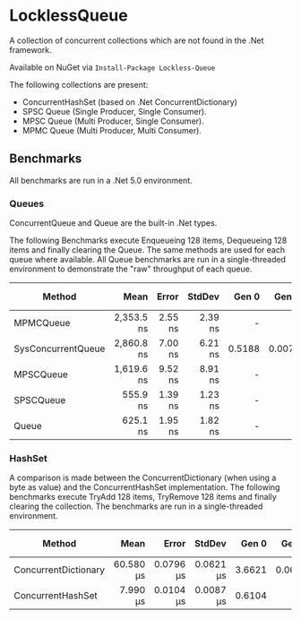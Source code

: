 # LocklessQueue
A collection of concurrent collections which are not found in the .Net framework.

Available on NuGet via ```Install-Package Lockless-Queue```

The following collections are present:
- ConcurrentHashSet (based on .Net ConcurrentDictionary)
- SPSC Queue (Single Producer, Single Consumer).
- MPSC Queue (Multi Producer, Single Consumer).
- MPMC Queue (Multi Producer, Multi Consumer).

## Benchmarks
All benchmarks are run in a .Net 5.0 environment.

### Queues
ConcurrentQueue and Queue are the built-in .Net types.

The following Benchmarks execute Enqueueing 128 items, Dequeueing 128 items and finally clearing the Queue. The same methods are used for each queue where available. All Queue benchmarks are run in a single-threaded environment to demonstrate the "raw" throughput of each queue.

|             Method |       Mean |   Error |  StdDev |  Gen 0 |  Gen 1 | Gen 2 | Allocated |
|------------------- |-----------:|--------:|--------:|-------:|-------:|------:|----------:|
|          MPMCQueue | 2,353.5 ns | 2.55 ns | 2.39 ns |      - |      - |     - |         - |
| SysConcurrentQueue | 2,860.8 ns | 7.00 ns | 6.21 ns | 0.5188 | 0.0076 |     - |    4352 B |
|          MPSCQueue | 1,619.6 ns | 9.52 ns | 8.91 ns |      - |      - |     - |         - |
|          SPSCQueue |   555.9 ns | 1.39 ns | 1.23 ns |      - |      - |     - |         - |
|              Queue |   625.1 ns | 1.95 ns | 1.82 ns |      - |      - |     - |         - |

### HashSet
A comparison is made between the ConcurrentDictionary (when using a byte as value) and the ConcurrentHashSet implementation.
The following benchmarks execute TryAdd 128 items, TryRemove 128 items and finally clearing the collection. The benchmarks are run in a single-threaded environment.

|               Method |      Mean |     Error |    StdDev |  Gen 0 |  Gen 1 | Gen 2 | Allocated |
|--------------------- |----------:|----------:|----------:|-------:|-------:|------:|----------:|
| ConcurrentDictionary | 60.580 μs | 0.0796 μs | 0.0621 μs | 3.6621 | 0.0610 |     - |  30.14 KB |
|    ConcurrentHashSet |  7.990 μs | 0.0104 μs | 0.0087 μs | 0.6104 |      - |     - |      5 KB |
